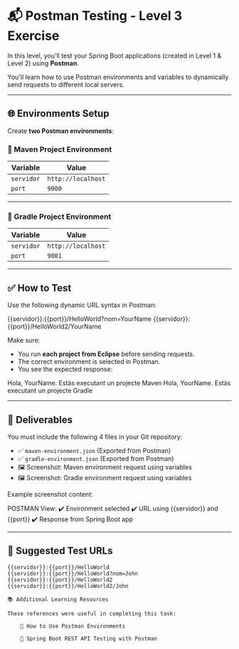 # 📬 Postman Testing - Level 3 Exercise

In this level, you'll test your Spring Boot applications (created in Level 1 & Level 2) using **Postman**.

You'll learn how to use Postman environments and variables to dynamically send requests to different local servers.

---

## 🌐 Environments Setup

Create **two Postman environments**:

### 🔧 Maven Project Environment

| Variable | Value               |
|----------|---------------------|
| `servidor` | `http://localhost` |
| `port`     | `9000`             |

---

### 🔧 Gradle Project Environment

| Variable | Value               |
|----------|---------------------|
| `servidor` | `http://localhost` |
| `port`     | `9001`             |

---

## ✅ How to Test

Use the following dynamic URL syntax in Postman:

{{servidor}}:{{port}}/HelloWorld?nom=YourName
{{servidor}}:{{port}}/HelloWorld2/YourName


Make sure:

- You run **each project from Eclipse** before sending requests.
- The correct environment is selected in Postman.
- You see the expected response:

Hola, YourName. Estàs executant un projecte Maven
Hola, YourName. Estàs executant un projecte Gradle


---

## 📎 Deliverables

You must include the following 4 files in your Git repository:

- ✅ `maven-environment.json` (Exported from Postman)
- ✅ `gradle-environment.json` (Exported from Postman)
- 🖼️ Screenshot: Maven environment request using variables
- 🖼️ Screenshot: Gradle environment request using variables

Example screenshot content:

POSTMAN View:
✔️ Environment selected
✔️ URL using {{servidor}} and {{port}}
✔️ Response from Spring Boot app


---

## 🧪 Suggested Test URLs

```http
{{servidor}}:{{port}}/HelloWorld
{{servidor}}:{{port}}/HelloWorld?nom=John
{{servidor}}:{{port}}/HelloWorld2
{{servidor}}:{{port}}/HelloWorld2/John

📚 Additional Learning Resources

These references were useful in completing this task:

    📘 How to Use Postman Environments

    📘 Spring Boot REST API Testing with Postman